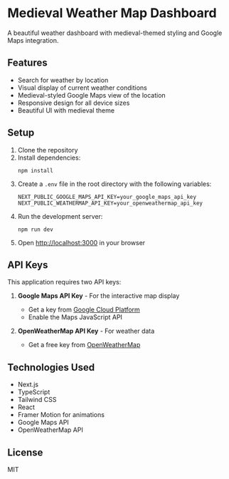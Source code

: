 # Medieval Weather Map Dashboard

A beautiful weather dashboard with medieval-themed styling and Google Maps integration.

## Features

- Search for weather by location
- Visual display of current weather conditions
- Medieval-styled Google Maps view of the location
- Responsive design for all device sizes
- Beautiful UI with medieval theme

## Setup

1. Clone the repository
2. Install dependencies:
   ```
   npm install
   ```
3. Create a `.env` file in the root directory with the following variables:
   ```
   NEXT_PUBLIC_GOOGLE_MAPS_API_KEY=your_google_maps_api_key
   NEXT_PUBLIC_WEATHERMAP_API_KEY=your_openweathermap_api_key
   ```
4. Run the development server:
   ```
   npm run dev
   ```
5. Open [http://localhost:3000](http://localhost:3000) in your browser

## API Keys

This application requires two API keys:

1. **Google Maps API Key** - For the interactive map display
   - Get a key from [Google Cloud Platform](https://console.cloud.google.com/)
   - Enable the Maps JavaScript API

2. **OpenWeatherMap API Key** - For weather data
   - Get a free key from [OpenWeatherMap](https://openweathermap.org/api)

## Technologies Used

- Next.js
- TypeScript
- Tailwind CSS
- React
- Framer Motion for animations
- Google Maps API
- OpenWeatherMap API

## License

MIT 